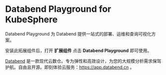 # Databend Playground for KubeSphere

Databend Playground 为 Databend 提供一站式的部署、运维和查询可视化方案。

安装此拓展组件后，打开 **扩展组件** 点击 **Databend Playground** 即可使用。

[Databend](https://github.com/datafuselabs/databend/) 是一款现代云数仓。专为弹性和高效设计，为您的大规模分析需求保驾护航。自由且开源。即刻体验云服务：<https://app.databend.cn> 。